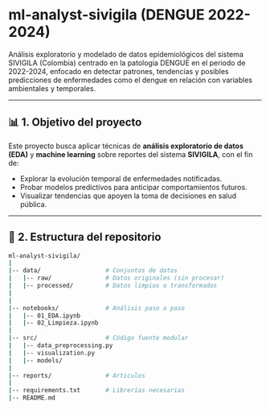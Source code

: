# ml-analyst-sivigila (DENGUE 2022-2024)

Análisis exploratorio y modelado de datos epidemiológicos del sistema SIVIGILA (Colombia) centrado en la patologia DENGUE en el periodo de 2022-2024, enfocado en detectar patrones, tendencias y posibles predicciones de enfermedades como el dengue en relación con variables ambientales y temporales.

---

## 📊 1. Objetivo del proyecto

Este proyecto busca aplicar técnicas de **análisis exploratorio de datos (EDA)** y **machine learning** sobre reportes del sistema **SIVIGILA**, con el fin de:

- Explorar la evolución temporal de enfermedades notificadas.  
- Probar modelos predictivos para anticipar comportamientos futuros.  
- Visualizar tendencias que apoyen la toma de decisiones en salud pública.  

---

## 🧱 2. Estructura del repositorio

```bash
ml-analyst-sivigila/
|
|-- data/                  # Conjuntos de datos
|   |-- raw/               # Datos originales (sin procesar)
|   |-- processed/         # Datos limpios o transformados
|   
|
|-- notebooks/             # Análisis paso a paso
|   |-- 01_EDA.ipynb
|   |-- 02_Limpieza.ipynb
|
|-- src/                   # Código fuente modular
|   |-- data_preprocessing.py
|   |-- visualization.py
|   |-- models/
|
|-- reports/               # Articulos
|
|-- requirements.txt       # Librerías necesarias
|-- README.md
